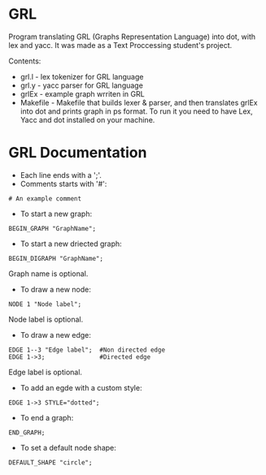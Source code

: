 # GRL
Program translating GRL (Graphs Representation Language) into dot, with lex and yacc. It was made as a Text Proccessing student's project.

Contents:
* grl.l - lex tokenizer for GRL language
* grl.y - yacc parser for GRL language
* grlEx - example graph wrriten in GRL
* Makefile - Makefile that builds lexer & parser, and then translates grlEx into dot and prints graph in ps format. To run it you need to have Lex, Yacc and dot installed on your machine.

# GRL Documentation

* Each line ends with a ';'.
* Comments starts with '#':
```
# An example comment
```
* To start a new graph:
```
BEGIN_GRAPH "GraphName";
```
* To start a new driected graph:
```
BEGIN_DIGRAPH "GraphName";
```
Graph name is optional.
* To draw a new node:
```
NODE 1 "Node label";
```
Node label is optional.
* To draw a new edge:
```
EDGE 1--3 "Edge label";  #Non directed edge
EDGE 1->3;               #Directed edge
```
Edge label is optional.
* To add an egde with a custom style:
```
EDGE 1->3 STYLE="dotted";
```
* To end a graph:
```
END_GRAPH;
```
* To set a default node shape:
```
DEFAULT_SHAPE "circle";
```
